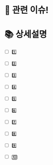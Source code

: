 # 🚩 관련 이슈!


# 📚 상세설명
- [ ] 1️⃣
- [ ] 2️⃣
- [ ] 3️⃣
- [ ] 4️⃣
- [ ] 5️⃣
- [ ] 6️⃣
- [ ] 7️⃣
- [ ] 8️⃣
- [ ] 9️⃣
- [ ] 🔟

